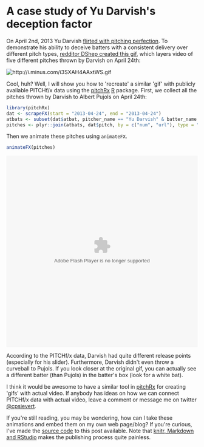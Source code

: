 A case study of Yu Darvish's deception factor
========================================================

On April 2nd, 2013 Yu Darvish [flirted with pitching perfection](http://sports.yahoo.com/news/yu-darvish-loses-perfect-game-030913556--mlb.html). To demonstrate his ability to deceive batters with a consistent delivery over different pitch types, [redditor DShep created this gif](http://www.reddit.com/r/baseball/comments/1d2z6d/all_of_darvishs_primary_pitches_at_once/), which layers video of five different pitches thrown by Darvish on April 24th:

<img class="decoded" src="http://i.minus.com/i3SXAH4AAxtWS.gif" alt="http://i.minus.com/i3SXAH4AAxtWS.gif"></img>

Cool, huh? Well, I will show you how to 'recreate' a similar 'gif' with publicly available PITCHf/x data using the [pitchRx](http://cran.r-project.org/web/packages/pitchRx/) [R](http://cran.r-project.org) package. First, we collect all the pitches thrown by Darvish to Albert Pujols on April 24th:


```r
library(pitchRx)
dat <- scrapeFX(start = "2013-04-24", end = "2013-04-24")
atbats <- subset(dat$atbat, pitcher_name == "Yu Darvish" & batter_name == "Albert Pujols")
pitches <- plyr::join(atbats, dat$pitch, by = c("num", "url"), type = "inner")
```


Then we animate these pitches using `animateFX`. 





```r
animateFX(pitches)
```

<embed width="504" height="504" name="plugin" src="figure/ani.swf" type="application/x-shockwave-flash">


According to the PITCHf/x data, Darvish had quite different release points (especially for his slider). Furthermore, Darvish didn't even throw a curveball to Pujols. If you look closer at the original gif, you can actually see a different batter (than Pujols) in the batter's box (look for a white bat). 

I think it would be awesome to have a similar tool in [pitchRx](http://cran.r-project.org/web/packages/pitchRx/) for creating 'gifs' with actual video. If anybody has ideas on how we can connect PITCHf/x data with actual video, leave a comment or message me on twitter [@cpsievert](http://twitter.com/cpsievert).

If you're still reading, you may be wondering, how can I take these animations and embed them on my own web page/blog? If you're curious, I've made the [source code](https://github.com/cpsievert/cpsievert.github.com/blob/master/pitchRx/YuDarvish/index.Rmd) to this post available. Note that [knitr, Markdown and RStudio](http://www.rstudio.com/ide/docs/authoring/using_markdown) makes the publishing process quite painless.



